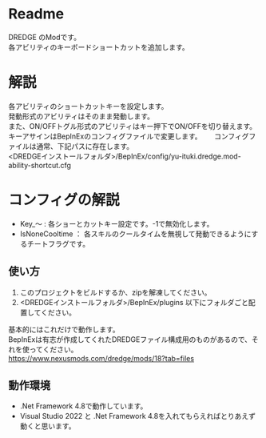 # Readme
DREDGE のModです。  
各アビリティのキーボードショートカットを追加します。  

# 解説
各アビリティのショートカットキーを設定します。  
発動形式のアビリティはそのまま発動します。  
また、ON/OFFトグル形式のアビリティはキー押下でON/OFFを切り替えます。  
キーアサインはBepInExのコンフィグファイルで変更します。　　
コンフィグファイルは通常、下記パスに存在します。  
<DREDGEインストールフォルダ>/BepInEx/config/yu-ituki.dredge.mod-ability-shortcut.cfg  

# コンフィグの解説
* Key_～  : 各ショーとカットキー設定です。-1で無効化します。  
* IsNoneCooltime ： 各スキルのクールタイムを無視して発動できるようにするチートフラグです。  

## 使い方
1. このプロジェクトをビルドするか、zipを解凍してください。
2. <DREDGEインストールフォルダ>/BepInEx/plugins 以下にフォルダごと配置してください。
  
基本的にはこれだけで動作します。  
BepInExは有志が作成してくれたDREDGEファイル構成用のものがあるので、それを使ってください。   
https://www.nexusmods.com/dredge/mods/18?tab=files  


## 動作環境
* .Net Framework 4.8で動作しています。    
* Visual Studio 2022 と .Net Framework 4.8を入れてもらえればとりあえず動くと思います。  

